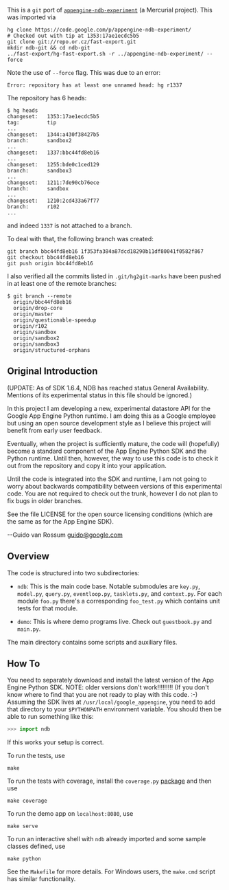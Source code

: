 This is a `git` port of [`appengine-ndb-experiment`][2] (a Mercurial
project). This was imported via

```
hg clone https://code.google.com/p/appengine-ndb-experiment/
# Checked out with tip at 1353:17ae1ecdc5b5
git clone git://repo.or.cz/fast-export.git
mkdir ndb-git && cd ndb-git
../fast-export/hg-fast-export.sh -r ../appengine-ndb-experiment/ --force
```

Note the use of `--force` flag. This was due to an error:
```
Error: repository has at least one unnamed head: hg r1337
```

The repository has 6 heads:
```
$ hg heads
changeset:   1353:17ae1ecdc5b5
tag:         tip
...
changeset:   1344:a430f38427b5
branch:      sandbox2
...
changeset:   1337:bbc44fd8eb16
...
changeset:   1255:bde0c1ced129
branch:      sandbox3
...
changeset:   1211:7de90cb76ece
branch:      sandbox
...
changeset:   1210:2cd433a67f77
branch:      r102
...
```
and indeed `1337` is not attached to a branch.

To deal with that, the following branch was created:
```
git branch bbc44fd8eb16 1f353fa384a87dcd18290b11df80041f0582f867
git checkout bbc44fd8eb16
git push origin bbc44fd8eb16
```

I also verified all the commits listed in `.git/hg2git-marks`
have been pushed in at least one of the remote branches:
```
$ git branch --remote
  origin/bbc44fd8eb16
  origin/drop-core
  origin/master
  origin/questionable-speedup
  origin/r102
  origin/sandbox
  origin/sandbox2
  origin/sandbox3
  origin/structured-orphans
```

Original Introduction
---------------------

(UPDATE: As of SDK 1.6.4, NDB has reached status General Availability.
Mentions of its experimental status in this file should be ignored.)

In this project I am developing a new, experimental datastore
API for the Google App Engine Python runtime. I am doing this as a
Google employee but using an open source development style as I
believe this project will benefit from early user feedback.

Eventually, when the project is sufficiently mature, the code will
(hopefully) become a standard component of the App Engine Python SDK
and the Python runtime. Until then, however, the way to use this code
is to check it out from the repository and copy it into your
application.

Until the code is integrated into the SDK and runtime, I am not going
to worry about backwards compatibility between versions of this
experimental code. You are not required to check out the trunk,
however I do not plan to fix bugs in older branches.

See the file LICENSE for the open source licensing conditions (which
are the same as for the App Engine SDK).

--Guido van Rossum <guido@google.com>


Overview
--------

The code is structured into two subdirectories:

- `ndb`: This is the main code base.  Notable submodules are
  `key.py`, `model.py`, `query.py`, `eventloop.py`, `tasklets.py`, and
  `context.py`. For each module `foo.py` there's a corresponding `foo_test.py`
  which contains unit tests for that module.

- `demo`: This is where demo programs live.  Check out `guestbook.py` and
  `main.py`.

The main directory contains some scripts and auxiliary files.

How To
------

You need to separately download and install the latest version of the
App Engine Python SDK.  NOTE: older versions don't work!!!!!!!!!
(If you don't know where to find that you are not ready to play with
this code. :-) Assuming the SDK lives at `/usr/local/google_appengine`,
you need to add that directory to your `$PYTHONPATH` environment
variable.  You should then be able to run something like this:

```python
>>> import ndb
```

If this works your setup is correct.

To run the tests, use

```
make
```

To run the tests with coverage, install the `coverage.py` [package][1]
and then use

```
make coverage
```

To run the demo app on `localhost:8080`, use

```
make serve
```

To run an interactive shell with `ndb` already imported and some sample
classes defined, use

```
make python
```

See the `Makefile` for more details.  For Windows users, the `make.cmd`
script has similar functionality.

[1]: http://nedbatchelder.com/code/coverage/
[2]: https://code.google.com/p/appengine-ndb-experiment/
